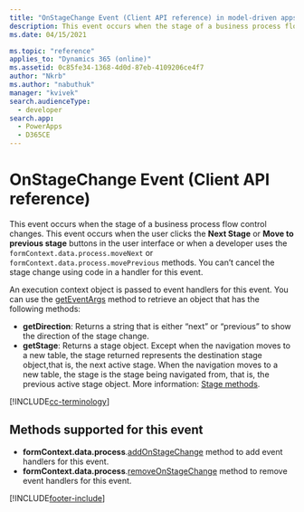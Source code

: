```yaml
---
title: "OnStageChange Event (Client API reference) in model-driven apps| MicrosoftDocs"
description: This event occurs when the stage of a business process flow control changes.
ms.date: 04/15/2021

ms.topic: "reference"
applies_to: "Dynamics 365 (online)"
ms.assetid: 0c85fe34-1368-4d0d-87eb-4109206ce4f7
author: "Nkrb"
ms.author: "nabuthuk"
manager: "kvivek"
search.audienceType: 
  - developer
search.app: 
  - PowerApps
  - D365CE
---
```

# OnStageChange Event (Client API reference)



This event occurs when the stage of a business process flow control changes. This event occurs when the user clicks the **Next Stage** or **Move to previous stage** buttons in the user interface or when a developer uses the `formContext.data.process.moveNext` or `formContext.data.process.movePrevious` methods. You can’t cancel the stage change using code in a handler for this event.

An execution context object is passed to event handlers for this event. You can use the [getEventArgs](../executioncontext/getEventArgs.md) method to retrieve an object that has the following methods:

- **getDirection**: Returns a string that is either “next” or “previous” to show the direction of the stage change.
- **getStage**: Returns a stage object. Except when the navigation moves to a new table, the stage returned represents the destination stage object,that is, the next active stage. When the navigation moves to a new table, the stage is the stage being navigated from, that is, the previous active stage object. More information: [Stage methods](../formContext-data-process.md#stage-methods).

[!INCLUDE[cc-terminology](../../../../data-platform/includes/cc-terminology.md)]

## Methods supported for this event
- **formContext.data.process**.[addOnStageChange](../formcontext-data-process/eventhandlers/addOnStageChange.md) method to add event handlers for this event.
- **formContext.data.process**.[removeOnStageChange](../formcontext-data-process/eventhandlers/removeOnStageChange.md) method to remove event handlers for this event. 





[!INCLUDE[footer-include](../../../../../includes/footer-banner.md)]